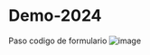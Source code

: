 ﻿# Demo-2024
Paso codigo de formulario
![image](https://github.com/NavarroGer/Demo-2024/assets/139283539/63dea9d4-9a46-473a-94bb-d847f624fcce)

